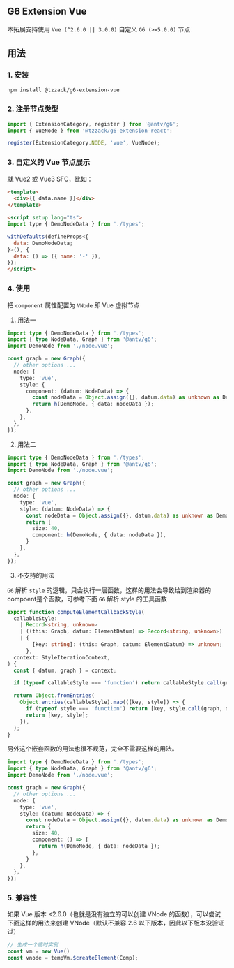## G6 Extension Vue

本拓展支持使用 `Vue (^2.6.0 || 3.0.0)` 自定义 `G6 (>=5.0.0)` 节点

## 用法

### 1. 安装

```bash
npm install @tzzack/g6-extension-vue
```

### 2. 注册节点类型

```ts
import { ExtensionCategory, register } from '@antv/g6';
import { VueNode } from '@tzzack/g6-extension-react';

register(ExtensionCategory.NODE, 'vue', VueNode);
```

### 3. 自定义的 Vue 节点展示

就 Vue2 或 Vue3 SFC，比如：

```html
<template>
  <div>{{ data.name }}</div>
</template>

<script setup lang="ts">
import type { DemoNodeData } from './types';

withDefaults(defineProps<{
  data: DemoNodeData;
}>(), {
  data: () => ({ name: '-' }),
});
</script>
```

### 4. 使用

把 `component` 属性配置为 `VNode` 即 Vue 虚拟节点

1. 用法一

```ts
import type { DemoNodeData } from './types';
import { type NodeData, Graph } from '@antv/g6';
import DemoNode from './node.vue';

const graph = new Graph({
  // other options ...
  node: {
    type: 'vue',
    style: {
      component: (datum: NodeData) => {
        const nodeData = Object.assign({}, datum.data) as unknown as DemoNodeData;
        return h(DemoNode, { data: nodeData });
      },
    },
  },
});
```

2. 用法二

```ts
import type { DemoNodeData } from './types';
import { type NodeData, Graph } from '@antv/g6';
import DemoNode from './node.vue';

const graph = new Graph({
  // other options ...
  node: {
    type: 'vue',
    style: (datum: NodeData) => {
      const nodeData = Object.assign({}, datum.data) as unknown as DemoNodeData;
 	  return {
        size: 40,
        component: h(DemoNode, { data: nodeData }),
      }      
    },
  },
});
```

3. 不支持的用法

`G6` 解析 `style` 的逻辑，只会执行一层函数，这样的用法会导致给到渲染器的compoent是个函数，可参考下面 `G6` 解析 style 的工具函数

```typescript
export function computeElementCallbackStyle(
  callableStyle:
    | Record<string, unknown>
    | ((this: Graph, datum: ElementDatum) => Record<string, unknown>)
    | {
        [key: string]: (this: Graph, datum: ElementDatum) => unknown;
      },
  context: StyleIterationContext,
) {
  const { datum, graph } = context;

  if (typeof callableStyle === 'function') return callableStyle.call(graph, datum);

  return Object.fromEntries(
    Object.entries(callableStyle).map(([key, style]) => {
      if (typeof style === 'function') return [key, style.call(graph, datum)];
      return [key, style];
    }),
  );
}
```

另外这个嵌套函数的用法也很不规范，完全不需要这样的用法。

```typescript
import type { DemoNodeData } from './types';
import { type NodeData, Graph } from '@antv/g6';
import DemoNode from './node.vue';

const graph = new Graph({
  // other options ...
  node: {
    type: 'vue',
    style: (datum: NodeData) => {
      const nodeData = Object.assign({}, datum.data) as unknown as DemoNodeData;
 	  return {
        size: 40,
        component: () => {
          return h(DemoNode, { data: nodeData });
        },
      }      
    },
  },
});
```

### 5. 兼容性

如果 Vue 版本 <2.6.0（也就是没有独立的可以创建 VNode 的函数），可以尝试下面这样的用法来创建 VNode（默认不兼容 2.6 以下版本，因此以下版本没验证过）

```typescript
// 生成一个临时实例
const vm = new Vue()
const vnode = tempVm.$createElement(Comp);
```

